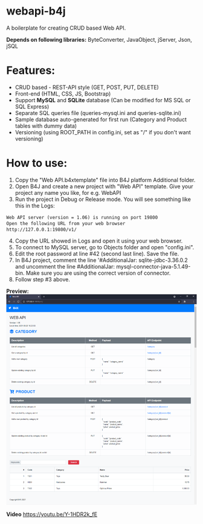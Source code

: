 # webapi-b4j
A boilerplate for creating CRUD based Web API.

**Depends on following libraries:** ByteConverter, JavaObject, jServer, Json, jSQL

# Features:
- CRUD based - REST-API style (GET, POST, PUT, DELETE)
- Front-end (HTML, CSS, JS, Bootstrap)
- Support **MySQL** and **SQLite** database (Can be modified for MS SQL or SQL Express)
- Separate SQL queries file (queries-mysql.ini and queries-sqlite.ini)
- Sample database auto-generated for first run (Category and Product tables with dummy data)
- Versioning (using ROOT_PATH in config.ini, set as "/" if you don't want versioning)

# How to use:
1. Copy the "Web API.b4xtemplate" file into B4J platform Additional folder.
2. Open B4J and create a new project with "Web API" template. Give your project any name you like, for e.g. WebAPI
3. Run the project in Debug or Release mode. You will see something like this in the Logs:
```
Web API server (version = 1.06) is running on port 19800
Open the following URL from your web browser
http://127.0.0.1:19800/v1/
```
4. Copy the URL showed in Logs and open it using your web browser.
5. To connect to MySQL server, go to Objects folder and open "config.ini".
6. Edit the root password at line #42 (second last line). Save the file.
7. In B4J project, comment the line '#AdditionalJar: sqlite-jdbc-3.36.0.2 and uncomment the line #AdditionalJar: mysql-connector-java-5.1.49-bin.​
Make sure you are using the correct version of connector.
8. Follow step #3 above.

**Preview:**
<img src="https://github.com/pyhoon/webapi-b4j/raw/main/Preview/web-api.png" title="Web API" />

**Video**
https://youtu.be/Y-1HDR2k_fE
